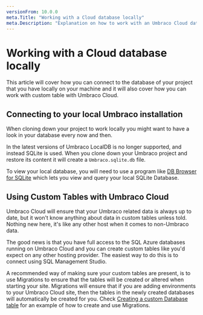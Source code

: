 ```yaml
---
versionFrom: 10.0.0
meta.Title: "Working with a Cloud database locally"
meta.Description: "Explanation on how to work with an Umbraco Cloud database locally, connecting to your local database using Visual Studio and working with custom tables in the Cloud database"
---
```


# Working with a Cloud database locally

This article will cover how you can connect to the database of your project that you have locally on your machine and it will also cover how you can work with custom table with Umbraco Cloud.

## Connecting to your local Umbraco installation

When cloning down your project to work locally you might want to have a look in your database every now and then.

In the latest versions of Umbraco LocalDB is no longer supported, and instead SQLite is used.
When you clone down your Umbraco project and restore its content it will create a `Umbraco.sqlite.db` file.

To view your local database, you will need to use a program like [DB Browser for SQLite](https://sqlitebrowser.org/) which lets you view and query your local SQLite Database.

## Using Custom Tables with Umbraco Cloud

Umbraco Cloud will ensure that your Umbraco related data is always up to date, but it won't know anything about data in custom tables unless told. Nothing new here, it's like any other host when it comes to non-Umbraco data.

The good news is that you have full access to the SQL Azure databases running on Umbraco Cloud and you can create custom tables like you'd expect on any other hosting provider. The easiest way to do this is to connect using SQL Management Studio.

A recommended way of making sure your custom tables are present, is to use Migrations to ensure that the tables will be created or altered when starting your site. Migrations will ensure that if you are adding environments to your Umbraco Cloud site, then the tables in the newly created databases will automatically be created for you. Check [Creating a custom Database table](https://our.umbraco.com/Documentation/Extending/Database/) for an example of how to create and use Migrations.
